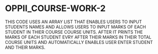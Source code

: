 # OPPII_COURSE-WORK-2
THIS CODE USES AN ARRAY LIST THAT ENABLES USERS TO INPUT STUDENTS NAMES AND ALLOWS USERS TO INPUT MARKS OF EACH STUDENT IN THIER COURSE COURSE UNITS.
AFTER IT PRINTS THE MARKS OF EACH STUDENT EVRY AFTER THEIR MARKS IN THEIR TOTAL COURSE UNITS AND AUTOMATICALLY ENABLES USER ENTER STUDENT AND THEIR MARKS.
